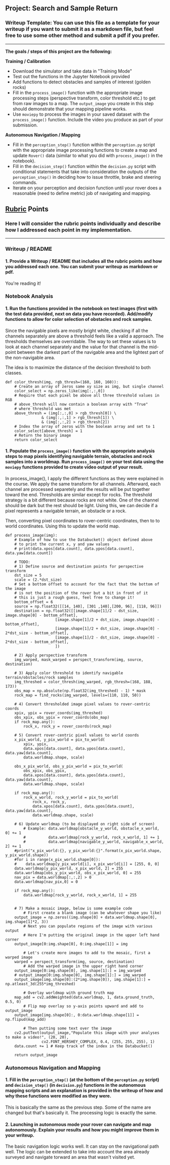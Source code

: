 ## Project: Search and Sample Return
### Writeup Template: You can use this file as a template for your writeup if you want to submit it as a markdown file, but feel free to use some other method and submit a pdf if you prefer.

---


**The goals / steps of this project are the following:**  

**Training / Calibration**  

* Download the simulator and take data in "Training Mode"
* Test out the functions in the Jupyter Notebook provided
* Add functions to detect obstacles and samples of interest (golden rocks)
* Fill in the `process_image()` function with the appropriate image processing steps (perspective transform, color threshold etc.) to get from raw images to a map.  The `output_image` you create in this step should demonstrate that your mapping pipeline works.
* Use `moviepy` to process the images in your saved dataset with the `process_image()` function.  Include the video you produce as part of your submission.

**Autonomous Navigation / Mapping**

* Fill in the `perception_step()` function within the `perception.py` script with the appropriate image processing functions to create a map and update `Rover()` data (similar to what you did with `process_image()` in the notebook). 
* Fill in the `decision_step()` function within the `decision.py` script with conditional statements that take into consideration the outputs of the `perception_step()` in deciding how to issue throttle, brake and steering commands. 
* Iterate on your perception and decision function until your rover does a reasonable (need to define metric) job of navigating and mapping.  

[//]: # (Image References)

[image1]: ./misc/rover_image.jpg
[image2]: ./calibration_images/example_grid1.jpg
[image3]: ./calibration_images/example_rock1.jpg 

## [Rubric](https://review.udacity.com/#!/rubrics/916/view) Points
### Here I will consider the rubric points individually and describe how I addressed each point in my implementation.  

---
### Writeup / README

#### 1. Provide a Writeup / README that includes all the rubric points and how you addressed each one.  You can submit your writeup as markdown or pdf.  

You're reading it!

### Notebook Analysis
#### 1. Run the functions provided in the notebook on test images (first with the test data provided, next on data you have recorded). Add/modify functions to allow for color selection of obstacles and rock samples.
Since the navigable pixels are mostly bright white, checking if all the channels separately are above a threshold feels like a valid a approach. The thresholds themselves are overridable. The way to set these values is to look at each channel separately and the value for that channel is the mid-point between the darkest part of the navigable area and the lightest part of the non-navigable area. 

The idea is to maximize the distance of the decision threshold to both classes.

```
def color_thresh(img, rgb_thresh=(160, 160, 160)):
    # Create an array of zeros same xy size as img, but single channel
    color_select = np.zeros_like(img[:,:,0])
    # Require that each pixel be above all three threshold values in RGB
    # above_thresh will now contain a boolean array with "True"
    # where threshold was met
    above_thresh = (img[:,:,0] > rgb_thresh[0]) \
                & (img[:,:,1] > rgb_thresh[1]) \
                & (img[:,:,2] > rgb_thresh[2])
    # Index the array of zeros with the boolean array and set to 1
    color_select[above_thresh] = 1
    # Return the binary image
    return color_select
```

#### 1. Populate the `process_image()` function with the appropriate analysis steps to map pixels identifying navigable terrain, obstacles and rock samples into a worldmap.  Run `process_image()` on your test data using the `moviepy` functions provided to create video output of your result. 
In process_image(), I apply the different functions as they were explained in the course. We apply the same transform for all channels. Afterward, each channel are processed separetely and the results will be put together toward the end. Thresholds are similar except for rocks. The threshold strategy is a bit different because rocks are not white. One of the channel should be dark but the rest should be light. Using this, we can decide if a pixel represents a navigable terrain, an obstacle or a rock.

Then, converting pixel coordinates to rover-centric coordinates, then to to world coordinates. Using this to update the world map.

```
def process_image(img):
    # Example of how to use the Databucket() object defined above
    # to print the current x, y and yaw values 
    # print(data.xpos[data.count], data.ypos[data.count], data.yaw[data.count])

    # TODO: 
    # 1) Define source and destination points for perspective transform
    dst_size = 5 
    scale = (2.*dst_size)
    # Set a bottom offset to account for the fact that the bottom of the image 
    # is not the position of the rover but a bit in front of it
    # this is just a rough guess, feel free to change it!
    bottom_offset = 6
    source = np.float32([[14, 140], [301 ,140],[200, 96], [118, 96]])
    destination = np.float32([[image.shape[1]/2 - dst_size, image.shape[0] - bottom_offset],
                      [image.shape[1]/2 + dst_size, image.shape[0] - bottom_offset],
                      [image.shape[1]/2 + dst_size, image.shape[0] - 2*dst_size - bottom_offset], 
                      [image.shape[1]/2 - dst_size, image.shape[0] - 2*dst_size - bottom_offset],
                      ])
    
    # 2) Apply perspective transform
    img_warped, mask_warped = perspect_transform(img, source, destination)
    
    # 3) Apply color threshold to identify navigable terrain/obstacles/rock samples
    img_threshed = color_thresh(img_warped, rgb_thresh=(168, 188, 173))
    obs_map = np.absolute(np.float32(img_threshed) - 1) * mask
    rock_map = find_rocks(img_warped, levels=(110, 110, 50))
    
    # 4) Convert thresholded image pixel values to rover-centric coords
    xpix, ypix = rover_coords(img_threshed)
    obs_xpix, obs_ypix = rover_coords(obs_map)
    if rock_map.any():
        rock_x, rock_y = rover_coords(rock_map)

    # 5) Convert rover-centric pixel values to world coords
    x_pix_world, y_pix_world = pix_to_world(
        xpix, ypix, 
        data.xpos[data.count], data.ypos[data.count], data.yaw[data.count], 
        data.worldmap.shape, scale)
    
    obs_x_pix_world, obs_y_pix_world = pix_to_world(
        obs_xpix, obs_ypix, 
        data.xpos[data.count], data.ypos[data.count], data.yaw[data.count], 
        data.worldmap.shape, scale) 
    
    if rock_map.any():
        rock_x_world, rock_y_world = pix_to_world(
            rock_x, rock_y, 
            data.xpos[data.count], data.ypos[data.count], data.yaw[data.count], 
            data.worldmap.shape, scale) 
        
    # 6) Update worldmap (to be displayed on right side of screen)
        # Example: data.worldmap[obstacle_y_world, obstacle_x_world, 0] += 1
        #          data.worldmap[rock_y_world, rock_x_world, 1] += 1
        #          data.worldmap[navigable_y_world, navigable_x_world, 2] += 1
    #print("x_pix_world:{}, y_pix_world:{}".format(x_pix_world.shape, y_pix_world.shape))
    #for i in range(x_pix_world.shape[0]):
    #    data.worldmap[y_pix_world[i], x_pix_world[i]] = [255, 0, 0]
    data.worldmap[y_pix_world, x_pix_world, 2] = 255
    data.worldmap[obs_y_pix_world, obs_x_pix_world, 0] = 255
    nav_pix = data.worldmap[:,:,2] > 0
    data.worldmap[nav_pix,0] = 0
    
    if rock_map.any():
        data.worldmap[rock_y_world, rock_x_world, 1] = 255
    

    # 7) Make a mosaic image, below is some example code
        # First create a blank image (can be whatever shape you like)
    output_image = np.zeros((img.shape[0] + data.worldmap.shape[0], img.shape[1]*2, 3))
        # Next you can populate regions of the image with various output
        # Here I'm putting the original image in the upper left hand corner
    output_image[0:img.shape[0], 0:img.shape[1]] = img

        # Let's create more images to add to the mosaic, first a warped image
    warped = perspect_transform(img, source, destination)
        # Add the warped image in the upper right hand corner
    output_image[0:img.shape[0], img.shape[1]:] = img_warped
    # output_image[0:img.shape[0], img.shape[1]:] = img_warped
    output_image[img.shape[0]:(2*img.shape[0]), img.shape[1]:] = np.atleast_3d(255*img_threshed)

        # Overlay worldmap with ground truth map
    map_add = cv2.addWeighted(data.worldmap, 1, data.ground_truth, 0.5, 0)
        # Flip map overlay so y-axis points upward and add to output_image 
    output_image[img.shape[0]:, 0:data.worldmap.shape[1]] = np.flipud(map_add)

        # Then putting some text over the image
    cv2.putText(output_image,"Populate this image with your analyses to make a video!", (20, 20), 
                cv2.FONT_HERSHEY_COMPLEX, 0.4, (255, 255, 255), 1)
    data.count += 1 # Keep track of the index in the Databucket()
    
    return output_image
```

### Autonomous Navigation and Mapping

#### 1. Fill in the `perception_step()` (at the bottom of the `perception.py` script) and `decision_step()` (in `decision.py`) functions in the autonomous mapping scripts and an explanation is provided in the writeup of how and why these functions were modified as they were.

This is basically the same as the previous step. Some of the name are changed but that's basically it. The processing logic is exactly the same.


#### 2. Launching in autonomous mode your rover can navigate and map autonomously.  Explain your results and how you might improve them in your writeup.  

The basic navigation logic works well. It can stay on the navigational path well. The logic can be extended to take into account the area already surveyed and navigate torward an area that wasn't visited yet.


